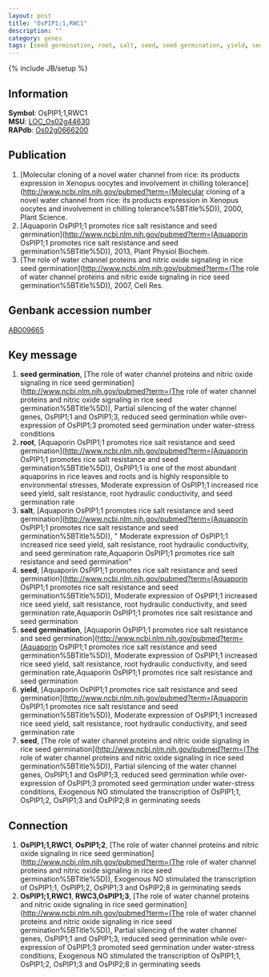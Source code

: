 ```yaml
---
layout: post
title: "OsPIP1;1,RWC1"
description: ""
category: genes
tags: [seed germination, root, salt, seed, seed germination, yield, seed]
---
```

{% include JB/setup %}

## Information
__Symbol__: OsPIP1;1,RWC1  
__MSU__: [LOC_Os02g44630](http://rice.plantbiology.msu.edu/cgi-bin/ORF_infopage.cgi?orf=LOC_Os02g44630)  
__RAPdb__: [Os02g0666200](http://rapdb.dna.affrc.go.jp/viewer/gbrowse_details/irgsp1?name=Os02g0666200)  

## Publication
1. [Molecular cloning of a novel water channel from rice: its products expression in Xenopus oocytes and involvement in chilling tolerance](http://www.ncbi.nlm.nih.gov/pubmed?term=(Molecular cloning of a novel water channel from rice: its products expression in Xenopus oocytes and involvement in chilling tolerance%5BTitle%5D)), 2000, Plant Science.
2. [Aquaporin OsPIP1;1 promotes rice salt resistance and seed germination](http://www.ncbi.nlm.nih.gov/pubmed?term=(Aquaporin OsPIP1;1 promotes rice salt resistance and seed germination%5BTitle%5D)), 2013, Plant Physiol Biochem.
3. [The role of water channel proteins and nitric oxide signaling in rice seed germination](http://www.ncbi.nlm.nih.gov/pubmed?term=(The role of water channel proteins and nitric oxide signaling in rice seed germination%5BTitle%5D)), 2007, Cell Res.

## Genbank accession number
[AB009665](http://www.ncbi.nlm.nih.gov/nuccore/AB009665)

## Key message
1. __seed germination__, [The role of water channel proteins and nitric oxide signaling in rice seed germination](http://www.ncbi.nlm.nih.gov/pubmed?term=(The role of water channel proteins and nitric oxide signaling in rice seed germination%5BTitle%5D)),  Partial silencing of the water channel genes, OsPIP1;1 and OsPIP1;3, reduced seed germination while over-expression of OsPIP1;3 promoted seed germination under water-stress conditions
2. __root__, [Aquaporin OsPIP1;1 promotes rice salt resistance and seed germination](http://www.ncbi.nlm.nih.gov/pubmed?term=(Aquaporin OsPIP1;1 promotes rice salt resistance and seed germination%5BTitle%5D)), OsPIP1;1 is one of the most abundant aquaporins in rice leaves and roots and is highly responsible to environmental stresses, Moderate expression of OsPIP1;1 increased rice seed yield, salt resistance, root hydraulic conductivity, and seed germination rate
3. __salt__, [Aquaporin OsPIP1;1 promotes rice salt resistance and seed germination](http://www.ncbi.nlm.nih.gov/pubmed?term=(Aquaporin OsPIP1;1 promotes rice salt resistance and seed germination%5BTitle%5D)), " Moderate expression of OsPIP1;1 increased rice seed yield, salt resistance, root hydraulic conductivity, and seed germination rate,Aquaporin OsPIP1;1 promotes rice salt resistance and seed germination"
4. __seed__, [Aquaporin OsPIP1;1 promotes rice salt resistance and seed germination](http://www.ncbi.nlm.nih.gov/pubmed?term=(Aquaporin OsPIP1;1 promotes rice salt resistance and seed germination%5BTitle%5D)),  Moderate expression of OsPIP1;1 increased rice seed yield, salt resistance, root hydraulic conductivity, and seed germination rate,Aquaporin OsPIP1;1 promotes rice salt resistance and seed germination
5. __seed germination__, [Aquaporin OsPIP1;1 promotes rice salt resistance and seed germination](http://www.ncbi.nlm.nih.gov/pubmed?term=(Aquaporin OsPIP1;1 promotes rice salt resistance and seed germination%5BTitle%5D)),  Moderate expression of OsPIP1;1 increased rice seed yield, salt resistance, root hydraulic conductivity, and seed germination rate,Aquaporin OsPIP1;1 promotes rice salt resistance and seed germination
6. __yield__, [Aquaporin OsPIP1;1 promotes rice salt resistance and seed germination](http://www.ncbi.nlm.nih.gov/pubmed?term=(Aquaporin OsPIP1;1 promotes rice salt resistance and seed germination%5BTitle%5D)),  Moderate expression of OsPIP1;1 increased rice seed yield, salt resistance, root hydraulic conductivity, and seed germination rate
7. __seed__, [The role of water channel proteins and nitric oxide signaling in rice seed germination](http://www.ncbi.nlm.nih.gov/pubmed?term=(The role of water channel proteins and nitric oxide signaling in rice seed germination%5BTitle%5D)),  Partial silencing of the water channel genes, OsPIP1;1 and OsPIP1;3, reduced seed germination while over-expression of OsPIP1;3 promoted seed germination under water-stress conditions, Exogenous NO stimulated the transcription of OsPIP1;1, OsPIP1;2, OsPIP1;3 and OsPIP2;8 in germinating seeds

## Connection
1. __OsPIP1;1,RWC1__, __OsPIP1;2__, [The role of water channel proteins and nitric oxide signaling in rice seed germination](http://www.ncbi.nlm.nih.gov/pubmed?term=(The role of water channel proteins and nitric oxide signaling in rice seed germination%5BTitle%5D)),  Exogenous NO stimulated the transcription of OsPIP1;1, OsPIP1;2, OsPIP1;3 and OsPIP2;8 in germinating seeds
2. __OsPIP1;1,RWC1__, __RWC3,OsPIP1;3__, [The role of water channel proteins and nitric oxide signaling in rice seed germination](http://www.ncbi.nlm.nih.gov/pubmed?term=(The role of water channel proteins and nitric oxide signaling in rice seed germination%5BTitle%5D)),  Partial silencing of the water channel genes, OsPIP1;1 and OsPIP1;3, reduced seed germination while over-expression of OsPIP1;3 promoted seed germination under water-stress conditions, Exogenous NO stimulated the transcription of OsPIP1;1, OsPIP1;2, OsPIP1;3 and OsPIP2;8 in germinating seeds


